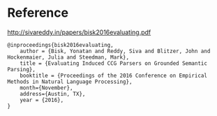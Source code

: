 # Reference

http://sivareddy.in/papers/bisk2016evaluating.pdf
```
@inproceedings{bisk2016evaluating,
    author = {Bisk, Yonatan and Reddy, Siva and Blitzer, John and Hockenmaier, Julia and Steedman, Mark},
    title = {Evaluating Induced CCG Parsers on Grounded Semantic Parsing},
    booktitle = {Proceedings of the 2016 Conference on Empirical Methods in Natural Language Processing},
    month={November},
    address={Austin, TX},
    year = {2016},
}
```
